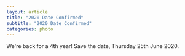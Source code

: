 ```yaml
---
layout: article
title: "2020 Date Confirmed"
subtitle: "2020 Date Confirmed"
categories: photo
---
```


We're back for a 4th year! Save the date, Thursday 25th June 2020.
